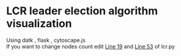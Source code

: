 # LCR leader election algorithm visualization
Using datk , flask , cytoscape.js <br/>
If you want to change nodes count edit [Line 19](https://github.com/P4R54/lcr_visualization/blob/f86f04dc7bd496a00c6c4c9278ce251ac5842df3/lcr.py#L19)
and [Line 53](https://github.com/P4R54/lcr_visualization/blob/f86f04dc7bd496a00c6c4c9278ce251ac5842df3/lcr.py#L53) of lcr.py

